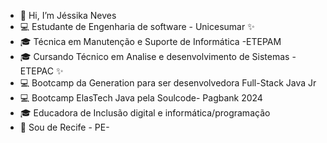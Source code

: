 - 👋 Hi, I’m Jéssika Neves
- 💻 Estudante de Engenharia de software - Unicesumar ✨
- 🎓 Técnica em Manutenção e Suporte de Informática -ETEPAM
- 🎓 Cursando Técnico em Analise e desenvolvimento de  Sistemas -ETEPAC ✨
- 💻 Bootcamp da Generation para ser desenvolvedora Full-Stack Java Jr
- 💻 Bootcamp ElasTech Java pela Soulcode- Pagbank 2024 
- 🎓 Educadora de Inclusão digital e informática/programação
- 🏡 Sou de Recife - PE-

<!---
jessikaneves/jessikaneves is a ✨ special ✨ repository because its `README.md` (this file) appears on your GitHub profile.
You can click the Preview link to take a look at your changes.
--->
